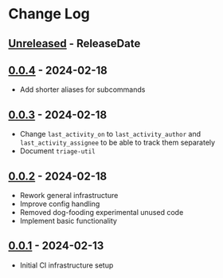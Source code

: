 # Change Log

<!-- next-header -->
## [Unreleased] - ReleaseDate

## [0.0.4] - 2024-02-18

- Add shorter aliases for subcommands

## [0.0.3] - 2024-02-18

- Change `last_activity_on` to `last_activity_author` and
  `last_activity_assignee` to be able to track them separately
- Document `triage-util`

## [0.0.2] - 2024-02-18

- Rework general infrastructure
- Improve config handling
- Removed dog-fooding experimental unused code
- Implement basic functionality

## [0.0.1] - 2024-02-13

- Initial CI infrastructure setup

<!-- next-url -->
[Unreleased]: https://github.com/jieyouxu/triage-util/compare/v0.0.4...HEAD
[0.0.4]: https://github.com/jieyouxu/triage-util/compare/v0.0.3...v0.0.4
[0.0.3]: https://github.com/jieyouxu/triage-util/compare/v0.0.2...v0.0.3
[0.0.2]: https://github.com/jieyouxu/triage-util/compare/v0.0.1...v0.0.2
[0.0.1]: https://github.com/jieyouxu/triage-util/compare/v0.0.1...v0.0.1
